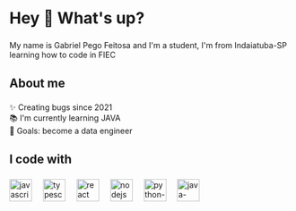 <h1 align="left">Hey 👋 What's up?</h1>

###

<p align="left">My name is Gabriel Pego  Feitosa and I'm a student, I'm from Indaiatuba-SP learning how to code in FIEC</p>

###

<h2 align="left">About me</h2>

###

<p align="left">✨ Creating bugs since 2021<br>📚 I'm currently learning JAVA<br>🎯 Goals: become a data engineer<br></p>

###

<h2 align="left">I code with</h2>

###

<div align="left">
  <img src="https://cdn.jsdelivr.net/gh/devicons/devicon/icons/javascript/javascript-original.svg" height="40" alt="javascript logo"  />
  <img width="12" />
  <img src="https://cdn.jsdelivr.net/gh/devicons/devicon/icons/typescript/typescript-original.svg" height="40" alt="typescript logo"  />
  <img width="12" />
  <img src="https://cdn.jsdelivr.net/gh/devicons/devicon/icons/react/react-original.svg" height="40" alt="react logo"  />
  <img width="12" />
  <img src="https://cdn.jsdelivr.net/gh/devicons/devicon/icons/nodejs/nodejs-original.svg" height="40" alt="nodejs logo"  />
  <img width="12" />
  <img src="https://cdn.jsdelivr.net/gh/devicons/devicon/icons/python/python-original.svg" height = "40" alt="python-logo"/>
  <img width = 12 />
  <img src = "https://cdn.jsdelivr.net/gh/devicons/devicon/icons/java/java-original.svg"  height = "40" alt="java-logo"/>
  

  
</div>

###
